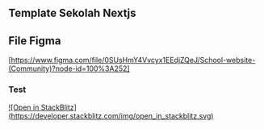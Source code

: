 ## Template Sekolah Nextjs
## File Figma
[https://www.figma.com/file/0SUsHmY4Vvcyx1EEdjZQeJ/School-website-(Community)?node-id=100%3A252]

### Test
[![Open in StackBlitz]
(https://developer.stackblitz.com/img/open_in_stackblitz.svg)](https://stackblitz.com/github/usaidmasud/school-nextjs)
